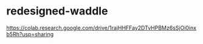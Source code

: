 # redesigned-waddle
https://colab.research.google.com/drive/1rajHHFFay2DTvHPBMz6sSjOi0inxb5Rh?usp=sharing
